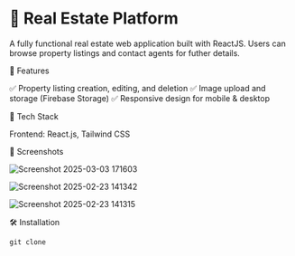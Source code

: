 # 🏡 Real Estate Platform

A fully functional real estate web application built with ReactJS. Users can browse property listings and contact agents for futher details.


🚀 Features

✅ Property listing creation, editing, and deletion
✅ Image upload and storage (Firebase Storage)
✅ Responsive design for mobile & desktop


🔧 Tech Stack

Frontend: React.js, Tailwind CSS

📸 Screenshots

![Screenshot 2025-03-03 171603](https://github.com/user-attachments/assets/710e5170-474b-4038-b900-492249274d7c)

![Screenshot 2025-02-23 141342](https://github.com/user-attachments/assets/2d2f34e4-a233-48c0-b999-dd8b29b17fd2)

![Screenshot 2025-02-23 141315](https://github.com/user-attachments/assets/64253cf0-82f2-4a82-8df3-786c61b884fb)


🛠 Installation

```cmd
git clone 

